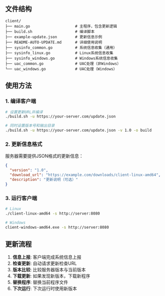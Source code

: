 ## 文件结构

```
client/
├── main.go                    # 主程序，包含更新逻辑
├── build.sh                   # 编译脚本
├── example-update.json        # 更新信息示例
├── README-AUTO-UPDATE.md      # 详细使用说明
├── sysinfo_common.go          # 系统信息收集（通用）
├── sysinfo_linux.go           # Linux系统信息收集
├── sysinfo_windows.go         # Windows系统信息收集
├── uac_common.go              # UAC处理（非Windows）
└── uac_windows.go             # UAC处理（Windows）
```

## 使用方法

### 1. 编译客户端
```bash
# 设置更新URL并编译
./build.sh -u https://your-server.com/update.json

# 同时设置版本号和输出目录
./build.sh -u https://your-server.com/update.json -v 1.0 -o build
```

### 2. 更新信息格式
服务器需要提供JSON格式的更新信息：
```json
{
  "version": "1.0",
  "download_url": "https://example.com/downloads/client-linux-amd64",
  "description": "更新说明（可选）"
}
```

### 3. 运行客户端
```bash
# Linux
./client-linux-amd64 -s http://server:8080

# Windows
client-windows-amd64.exe -s http://server:8080
```

## 更新流程

1. **信息上报**: 客户端完成系统信息上报
2. **检查更新**: 自动请求更新检查URL
3. **版本比较**: 比较服务器版本与当前版本
4. **下载更新**: 如果发现新版本，下载新程序
5. **替换程序**: 替换当前程序文件
6. **下次运行**: 下次运行时使用新版本
